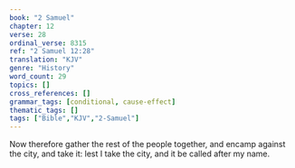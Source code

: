 ```yaml
---
book: "2 Samuel"
chapter: 12
verse: 28
ordinal_verse: 8315
ref: "2 Samuel 12:28"
translation: "KJV"
genre: "History"
word_count: 29
topics: []
cross_references: []
grammar_tags: [conditional, cause-effect]
thematic_tags: []
tags: ["Bible","KJV","2-Samuel"]
---
```

Now therefore gather the rest of the people together, and encamp against the city, and take it: lest I take the city, and it be called after my name.
